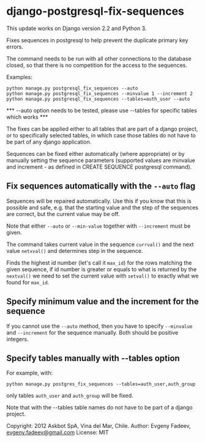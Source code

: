 django-postgresql-fix-sequences
===============================
This update works on Django version 2.2 and Python 3.

Fixes sequences in postgresql to help prevent the 
duplicate primary key errors.

The command needs to be run with all other connections to the database
closed, so that there is no competition for the access to the sequences.

Examples:

    python manage.py postgresql_fix_sequences --auto
    python manage.py postgresql_fix_sequences --minvalue 1 --increment 2
    python manage.py postgresql_fix_sequences --tables=auth_user --auto
    
*** --auto option needs to be tested, please use --tables for specific tables which works ***

The fixes can be applied either to all tables that are part of a 
django project, or to specifically selected tables, in which case
those tables do not have to be part of any django application.

Sequences can be fixed either automatically (where appropriate)
or by manually setting the sequence parameters
(supported values are minvalue and increment -
as defined in CREATE SEQUENCE postgresql command).

Fix sequences automatically with the `--auto` flag
--------------------------------------------------
Sequences will be repaired automatically.
Use this if you know that this is possible and safe,
e.g. that the starting value and the step of the sequences
are correct, but the current value may be off.

Note that either `--auto` or `--min-value` together with `--increment`
must be given.

The command takes current value in the sequence
`currval()` and the next value `netxval()`
and determines step in the sequence.

Finds the highest id number (let's call it `max_id`)
for the rows matching the given sequence,
if id number is greater or equals to what is returned by the `nextval()`
we need to set the current value with `setval()`
to exactly what we found for `max_id`.

Specify minimum value and the increment for the sequence
--------------------------------------------------------
If you cannot use the `--auto` method, then you have to specify
`--minvalue` and `--increment` for the sequence manually.
Both should be positive integers.

Specify tables manually with --tables option
-----------------------------------------------
For example, with:

    python manage.py postgres_fix_sequences --tables=auth_user,auth_group

only tables `auth_user` and `auth_group` will be fixed.

Note that with the --tables table names do not have to be
part of a django project.


Copyright: 2012 Askbot SpA, Vina del Mar, Chile.
Author: Evgeny Fadeev, evgeny.fadeev@gmail.com
License: MIT
